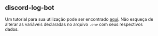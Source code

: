## discord-log-bot

Um tutorial para sua utilização pode ser encontrado [aqui](https://github.com/tuisapo/discord-bot-example).
Não esqueça de alterar as variáveis declaradas no arquivo ```.env``` com seus respectivos dados.
